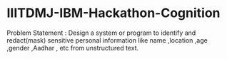 # IIITDMJ-IBM-Hackathon-Cognition
Problem Statement : Design a system or program to identify and redact(mask) sensitive personal information like name ,location ,age ,gender ,Aadhar , etc from unstructured text.
